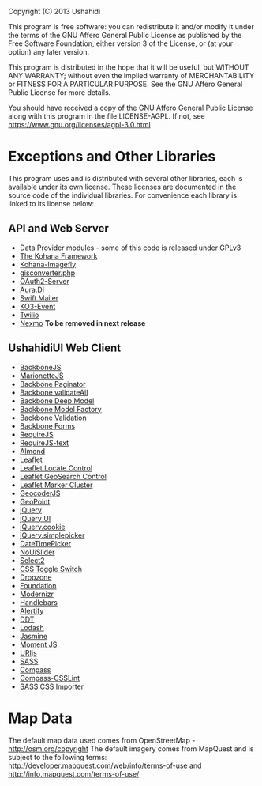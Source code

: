 Copyright (C) 2013 Ushahidi

This program is free software: you can redistribute it and/or modify
it under the terms of the GNU Affero General Public License as published by
the Free Software Foundation, either version 3 of the License, or
(at your option) any later version.

This program is distributed in the hope that it will be useful,
but WITHOUT ANY WARRANTY; without even the implied warranty of
MERCHANTABILITY or FITNESS FOR A PARTICULAR PURPOSE.  See the
GNU Affero General Public License for more details.

You should have received a copy of the GNU Affero General Public
License along with this program in the file LICENSE-AGPL.  If not,
see <https://www.gnu.org/licenses/agpl-3.0.html>

Exceptions and Other Libraries
==============================

This program uses and is distributed with several other libraries,
each is available under its own license. These licenses are documented
in the source code of the individual libraries. For convenience each
library is linked to its license below:

## API and Web Server
* Data Provider modules - some of this code is released under GPLv3
* [The Kohana Framework](http://kohanaframework.org/license)
* [Kohana-Imagefly](https://github.com/Bodom78/kohana-imagefly/blob/master/LICENSE)
* [gisconverter.php](https://github.com/arenevier/gisconverter.php/blob/master/copying.txt)
* [OAuth2-Server](https://github.com/thephpleague/oauth2-server/blob/develop/license.txt)
* [Aura.DI](https://github.com/auraphp/Aura.Di/blob/develop-2/LICENSE)
* [Swift Mailer](https://github.com/swiftmailer/swiftmailer/blob/master/LICENSE)
* [KO3-Event](https://github.com/dkobia/KO3-Event/blob/master/README.md)
* [Twilio](https://github.com/twilio/twilio-php/blob/master/LICENSE)
* [Nexmo](https://github.com/prawnsalad/Nexmo-PHP-lib) **To be removed in next release**

## UshahidiUI Web Client
* [BackboneJS](https://github.com/jashkenas/backbone/blob/master/LICENSE)
* [MarionetteJS](http://mutedsolutions.mit-license.org/)
* [Backbone Paginator](https://github.com/backbone-paginator/backbone.paginator/blob/master/LICENSE-MIT)
* [Backbone validateAll](https://github.com/gfranko/Backbone.validateAll/blob/master/LICENSE-MIT)
* [Backbone Deep Model](https://github.com/powmedia/backbone-deep-model/blob/master/LICENSE)
* [Backbone Model Factory](https://github.com/misteroneill/backbone-model-factory/blob/master/LICENSE)
* [Backbone Validation](http://thedersen.mit-license.org/)
* [Backbone Forms](https://github.com/powmedia/backbone-forms/blob/master/LICENSE)
* [RequireJS](https://github.com/jrburke/requirejs/blob/master/LICENSE)
* [RequireJS-text](https://github.com/requirejs/text/blob/master/LICENSE)
* [Almond](https://github.com/jrburke/almond/blob/master/LICENSE)
* [Leaflet](https://github.com/Leaflet/Leaflet/blob/master/LICENSE)
* [Leaflet Locate Control](https://github.com/domoritz/leaflet-locatecontrol)
* [Leaflet GeoSearch Control](https://github.com/smeijer/L.GeoSearch/blob/master/LICENSE)
* [Leaflet Marker Cluster](https://github.com/Leaflet/Leaflet.markercluster/blob/master/MIT-LICENCE.txt)
* [GeocoderJS](https://github.com/geocoder-php/geocoder-js/blob/master/LICENSE)
* [GeoPoint](https://github.com/davidwood/node-geopoint/blob/master/LICENSE)
* [jQuery](https://github.com/jquery/jquery/blob/master/MIT-LICENSE.txt)
* [jQuery UI](https://github.com/jquery/jquery-ui/blob/master/MIT-LICENSE.txt)
* [jQuery.cookie](https://github.com/carhartl/jquery-cookie/blob/master/MIT-LICENSE.txt)
* [jQuery.simplepicker](https://github.com/ushahidi/jquery-simplepicker/blob/master/README.md#copyright-and-license)
* [DateTimePicker](https://github.com/xdan/datetimepicker/blob/master/MIT-LICENSE.txt)
* [NoUiSlider](https://github.com/leongersen/noUiSlider/blob/master/README.md#nouislider)
* [Select2](https://github.com/ivaynberg/select2/blob/master/LICENSE)
* [CSS Toggle Switch](https://github.com/ghinda/css-toggle-switch/blob/gh-pages/LICENSE.txt)
* [Dropzone](https://github.com/enyo/dropzone/blob/master/readme.md#license)
* [Foundation](https://github.com/zurb/foundation/blob/master/LICENSE)
* [Modernizr](http://modernizr.com/license/)
* [Handlebars](https://github.com/wycats/handlebars.js/blob/master/LICENSE)
* [Alertify](http://www.opensource.org/licenses/MIT)
* [DDT](https://github.com/deviantART/ddt/blob/master/LICENSES.txt)
* [Lodash](https://github.com/lodash/lodash/blob/master/LICENSE.txt)
* [Jasmine](https://github.com/pivotal/jasmine/blob/master/MIT.LICENSE)
* [Moment JS](https://github.com/moment/moment/blob/develop/LICENSE)
* [URIjs](https://github.com/medialize/URI.js#license)
* [SASS](http://sass-lang.com/documentation/file.MIT-LICENSE.html)
* [Compass](https://github.com/chriseppstein/compass/blob/stable/LICENSE.markdown)
* [Compass-CSSLint](https://github.com/Comcast/compass-csslint/blob/master/LICENSE)
* [SASS CSS Importer](https://github.com/chriseppstein/sass-css-importer)

Map Data
========

The default map data used comes from OpenStreetMap - <http://osm.org/copyright>
The default imagery comes from MapQuest and is subject to the following terms: <http://developer.mapquest.com/web/info/terms-of-use> and <http://info.mapquest.com/terms-of-use/>
